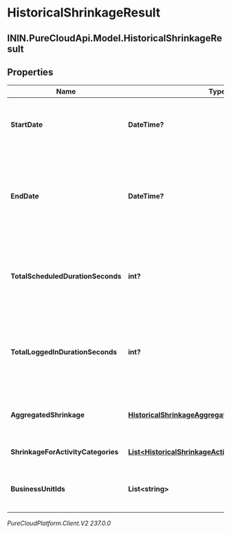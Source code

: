 # HistoricalShrinkageResult

## ININ.PureCloudApi.Model.HistoricalShrinkageResult

## Properties

|Name | Type | Description | Notes|
|------------ | ------------- | ------------- | -------------|
| **StartDate** | **DateTime?** | Beginning of the date range that was queried, in ISO-8601 format | [optional] |
| **EndDate** | **DateTime?** | End of the date range that was queried, in ISO-8601 format. If it was not set, end date will be set to the queried time | [optional] |
| **TotalScheduledDurationSeconds** | **int?** | Total duration in seconds for which agents in the management unit are scheduled | [optional] |
| **TotalLoggedInDurationSeconds** | **int?** | Total duration in seconds for which agents in the management unit are actually logged-in | [optional] |
| **AggregatedShrinkage** | [**HistoricalShrinkageAggregateResponse**](HistoricalShrinkageAggregateResponse) | Aggregated shrinkage data for all the activity categories | [optional] |
| **ShrinkageForActivityCategories** | [**List&lt;HistoricalShrinkageActivityCategoryResponse&gt;**](HistoricalShrinkageActivityCategoryResponse) | Shrinkage for activity categories | [optional] |
| **BusinessUnitIds** | **List&lt;string&gt;** | List of all business units of all the agents in response | [optional] |



_PureCloudPlatform.Client.V2 237.0.0_

